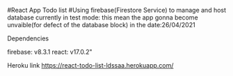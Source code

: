 #React App Todo list
#Using firebase(Firestore Service) to manage and host database
currently in test mode: this mean the app gonna become unvaible(for defect of the database block) in the date:26/04/2021

Dependencies

firebase: v8.3.1
react: v17.0.2"

Heroku link https://react-todo-list-ldssaa.herokuapp.com/